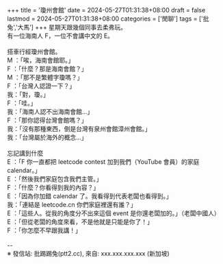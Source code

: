 +++
title = '瓊州會館'
date = 2024-05-27T01:31:38+08:00
draft = false
lastmod = 2024-05-27T01:31:38+08:00
categories = ['閒聊']
tags = ['批兔','大馬']
+++
星期天跟幾個同事去柔弗玩。<br>
有一位海南人 F，一位不會講中文的 E。<br>
<br>
搭車行經瓊州會館。<br>
M ：「唉，海南會館耶。」<br>
F ：「什麼？那是海南會館？」<br>
M ：「那不是繁體字瓊嗎？」<br>
F ：「台灣人認證一下？」<br>
我：「對，瓊。」<br>
F ：「哇。」<br>
我：「海南人認不出海南會館…」<br>
F ：「那你認得台灣會館嗎？」<br>
我：「沒有那種東西，倒是台灣有泉州會館漳州會館。」<br>
我：「台灣屬於海外的概念…」<br>
<br>
忘記講到什麼<br>
E ：「F 你一直都把 leetcode contest 加到我們（YouTube 會員）的家庭 calendar。」<br>
E ：「然後我們家庭包含我們主管。」<br>
F ：「什麼？你看得到我的內容？」<br>
E ：「因為你加錯 calendar 了。我看得到代表老闆也看得到。」<br>
我：「連結是 leetcode.cn 你們家庭裡還有誰？」<br>
E ：「這些人。從我的角度分不出來這個 event 是你還老闆加的。」（老闆中國人）<br>
E ：「但從老闆的角度來看，不是他就是只能是你了！」<br>
F ：「你怎麼不早跟我講！」<br>
<br>
--<br>
※ 發信站: 批踢踢兔(ptt2.cc), 來自: xxx.xxx.xxx.xxx (新加坡)<br>
